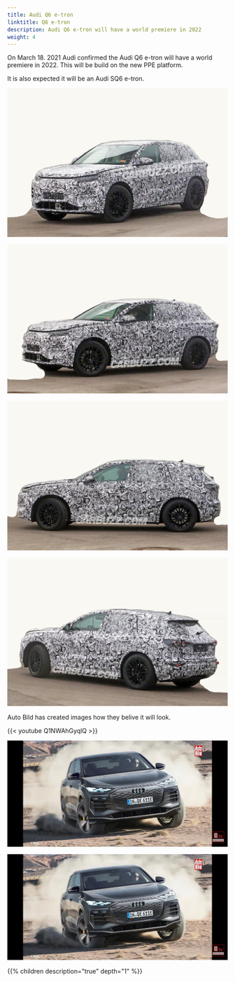 ```yaml
---
title: Audi Q6 e-tron
linktitle: Q6 e-tron
description: Audi Q6 e-tron will have a world premiere in 2022
weight: 4
---
```



On March 18. 2021 Audi confirmed the Audi Q6 e-tron will have a world premiere in 2022. This will be build on the new PPE platform.

It is also expected it will be an Audi SQ6 e-tron.

![Carbuzz photo of Q6 Prototype](prototype1.jpg "Carbuzz photo of Q6 e-tron Prototype")

![Carbuzz photo of Q6 Prototype](prototype2.jpg "Carbuzz photo of Q6 e-tron Prototype")

![Carbuzz photo of Q6 Prototype](prototype3.jpg "Carbuzz photo of Q6 e-tron Prototype")

![Carbuzz photo of Q6 Prototype](prototype4.jpg "Carbuzz photo of Q6 e-tron Prototype")

Auto Bild has created images how they belive it will look.

{{< youtube Q1NWAhGyqlQ >}}

![Auto Bild sketch](mockup1.jpg "Auto Bild sketch")

![Auto Bild sketch](mockup1.jpg "Auto Bild sketch")

{{% children description="true" depth="1" %}}
